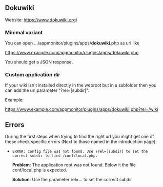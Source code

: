## Dokuwiki

Website: <https://www.dokuwiki.org/>

### Minimal variant

You can open .../appmonitor/plugins/apps/**dokuwiki**.php as url like

<https://www.example.com/appmonitor/plugins/apps/dokuwiki.php>

You should get a JSON response.

### Custom application dir

If your wiki isn't installed directly in the webroot but in a subfolder then you can add the url parameter "?rel=[subdir]".

Example:

<https://www.example.com/appmonitor/plugins/apps/dokuwiki.php?rel=/wiki>

## Errors

During the first steps when trying to find the right url you might get one of these check specific errors (Next to those named in the introduction page):

* `ERROR: Config file was not found. Use ?rel=[subdir] to set the correct subdir to find /conf/local.php.`

    **Problem**: The application root was not found. Below it the file conf/local.php is expected.

    **Solution**: Use the parameter rel=... to set the correct subdir
